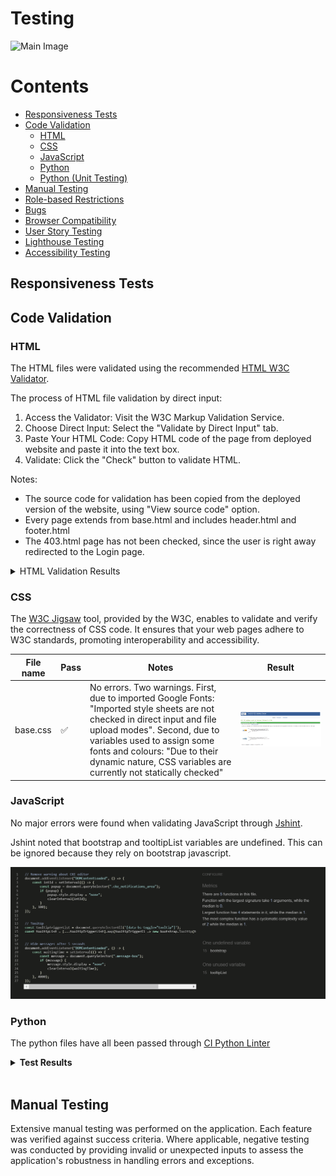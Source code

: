 # Testing

![Main Image]()

# Contents

- [Responsiveness Tests](#responsiveness-tests)
- [Code Validation](#code-validation)
  * [HTML](#html)
  * [CSS](#css)
  * [JavaScript](#javascript)
  * [Python](#python)
  * [Python (Unit Testing)](#python--unit-testing-)
- [Manual Testing](#manual-testing)
- [Role-based Restrictions](#role-based-restrictions)
- [Bugs](#bugs)
- [Browser Compatibility](#browser-compatibility)
- [User Story Testing](#user-story-testing)
- [Lighthouse Testing](#lighthouse-testing)
- [Accessibility Testing](#accessibility-testing)


## Responsiveness Tests


## Code Validation

### HTML

The HTML files were validated using the recommended [HTML W3C Validator](https://validator.w3.org/#validate_by_input).

The process of HTML file validation by direct input:

1. Access the Validator: Visit the W3C Markup Validation Service.
2. Choose Direct Input: Select the "Validate by Direct Input" tab.
3. Paste Your HTML Code: Copy HTML code of the page from deployed website and paste it into the text box.
4. Validate: Click the "Check" button to validate HTML.

Notes:
- The source code for validation has been copied from the deployed version of the website, using "View source code" option.
- Every page extends from base.html and includes header.html and footer.html
- The 403.html page has not been checked, since the user is right away redirected to the Login page.


<details>
<summary>HTML Validation Results</summary>

| **File name** | **Pass** | **Notes** | **Result** |
| --- | --- | --- | --- |
| **Blog App** |  |  |  |
| add_post.html | ✅ | No errors or warnings to show | ![add_post](./README-images/add-post.png) |
| comment_confirm_delete.html | ✅ | No errors or warnings to show | ![comment_confirm_delete](./README-images/comment-confirm-delete.png) |
| edit_post.html | ✅ | No errors or warnings to show | ![edit_post](./README-images/edit-post.png) |
| post_confirm_delete.html | ✅ | No errors or warnings to show | ![post_confirm_delete](./README-images/post-confirm-delete.png) |
| post_detail.html ("Types of Coffee Drinks") | ✅ | No errors or warnings to show | ![post_detail](./README-images/post-detail.png) |
| post_detail.html ("Creamy Caramel Chocolate Mini Cakes") | ✅ | No errors or warnings to show. Except "Info: Trailing slash on void elements has no effect and interacts badly with unquoted attribute values". The widget renders post content using \<br/> | ![post_detail_info](./README-images/post-detail-info.png) |
| posts.html | ✅ | No errors or warnings to show | ![posts](./README-images/posts.png) |
| posts.html | ✅ | No errors or warnings to show | ![posts](./README-images/posts.png) |
| **Home App** |  |  |  |
| index.html | ✅ | No errors or warnings to show | ![index](./README-images/index.png) |
| **Profiles App** |  |  |  |
| profile.html | ✅ | No errors or warnings to show | ![profile](./README-images/profile-html-validation.png) |
| **AllAuth templates** |  |  |  |
| login.html | ✅ | No errors or warnings to show | ![login](./README-images/login-html-validation.png) |
| logout.html | ✅ | No errors or warnings to show | ![logout](./README-images/logout-html-validation.png) |
| signup.html | ✅ | No errors or warnings to show | ![signup](./README-images/signup-html-validation.png) |
| **Error templates** |  |  |  |
| 404.html | ✅ | No errors or warnings to show | ![404](./README-images/404-page-html-validation.png) |
| 500.html | ✅ | No errors or warnings to show | ![500](./README-images/500-page-html-validation.png) |

</details>

### CSS

The [W3C Jigsaw](https://jigsaw.w3.org/css-validator/#validate_by_input) tool, provided by the W3C, enables to validate and verify the correctness of CSS code. It ensures that your web pages adhere to W3C standards, promoting interoperability and accessibility.


| **File name** | **Pass** | **Notes** | **Result** |
| --- | --- | --- | --- |
| base.css | ✅ | No errors. Two warnings. First, due to imported Google Fonts: "Imported style sheets are not checked in direct input and file upload modes". Second, due to variables used to assign some fonts and colours: "Due to their dynamic nature, CSS variables are currently not statically checked" | ![css](./README-images/css-validation.png) |

### JavaScript

No major errors were found when validating JavaScript through [Jshint](https://jshint.com/).

Jshint noted that bootstrap and tooltipList variables are undefined. This can be ignored because they rely on bootstrap javascript.

![jshint](./README-images/jshint-validation.png)

### Python

The python files have all been passed through [CI Python Linter](https://pep8ci.herokuapp.com/)

<details><summary><b>Test Results</b></summary>

| **File name** | **Pass** | **Result** |
| --- | --- | --- |
|  |  | **Blog App** |
| admin.py | ✅ | ![Result](./README-images/blog-admin-py.png) |
| apps.py | ✅ | ![Result](./README-images/blog-apps-py.png) |
| forms.py | ✅ | ![Result](./README-images/blog-forms-py.png) |
| models.py | ✅ | ![Result](./README-images/blog-models-py.png) |
| urls.py | ✅ | ![Result](./README-images/blog-urls-py.png) |
| views.py | ✅ | ![Result](./README-images/blog-views-py.png) |
|  |  | **Coffee_Choco App** |
| asgi.py | ✅ | ![Result](./README-images/main-asgi-py.png) |
| settings.py | ✅ | ![Result](./README-images/main-settings-py.png) |
| urls.py | ✅ | ![Result](./README-images/main-urls-py.png) |
| wsgi.py | ✅ | ![Result](./README-images/main-wsgi-py.png) |
|  |  | **Home App** |
| apps.py | ✅ | ![Result](./README-images/home-apps-py.png) |
| urls.py | ✅ | ![Result](./README-images/home-urls-py.png) |
| views.py | ✅ | ![Result](./README-images/home-views-py.png) |
|  |  | **Profiles App** |
| admin.py | ✅ | ![Result](./README-images/profiles-admin-py.png) |
| apps.py | ✅ | ![Result](./README-images/profiles-apps-py.png) |
| forms.py | ✅ | ![Result](./README-images/profiles-forms-py.png) |
| models.py | ✅ | ![Result](./README-images/profiles-models-py.png) |
| urls.py | ✅ | ![Result](./README-images/profiles-urls-py.png) |
| views.py | ✅ | ![Result](./README-images/profiles-views-py.png) |

</details><br/>


## Manual Testing

Extensive manual testing was performed on the application. Each feature was verified against success criteria. Where applicable, negative testing was conducted by providing invalid or unexpected inputs to assess the application's robustness in handling errors and exceptions.

